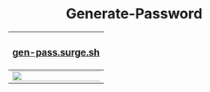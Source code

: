 <h1 align="center">Generate-Password</h1>
<div align="center">

|<h3 align="center"><a href="https:///gen-pass.surge.sh">gen-pass.surge.sh</a></h3>|
|---|
|<div align="center"><img width=1000% height=100% src="https://user-images.githubusercontent.com/56549294/107476822-a4453000-6b9c-11eb-8219-c0e22f597316.gif"></div>|

</div>
